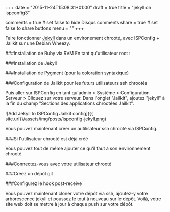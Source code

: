 +++
date = "2015-11-24T15:08:31+01:00"
draft = true
title = "jekyll on ispconfig3"

comments = true     # set false to hide Disqus comments
share = true        # set false to share buttons
menu = ""
+++

Faire fonctionner [Jekyll](http://jekyllrb.com/) dans un environement chrooté, avec ISPConfig + Jailkit sur une Debian Wheezy.

###Installation de Ruby via RVM
En tant qu'utilisateur root :
<script src="https://gist.github.com/7788411.js?file=install_rvm.sh"></script>

###Installation de Jekyll
<script src="https://gist.github.com/7788411.js?file=install_jekyll.sh"></script>

###Installation de Pygment (pour la coloration syntaxique)
<script src="https://gist.github.com/7788411.js?file=install_pygment.sh"></script>

###Configuration de Jailkit pour les futurs utilisateurs ssh chrootés
<script src="https://gist.github.com/7788411.js?file=edit_jk_init.sh"></script>

<script src="https://gist.github.com/7788411.js?file=jk_init.ini"></script>

Puis aller sur ISPConfig en tant qu'admin > Système > Configuration Serveur > Cliquez sur votre serveur.
Dans l'onglet "Jailkit", ajoutez "jekyll" à la fin du champ "Sections des applications chrootées Jailkit".

![Add Jekyll to ISPConfig Jailkit config]({{ site.url}}/assets/img/posts/ispconfig-jekyll.png)

Vous pouvez maintenant créer un autilisateur ssh chrooté via ISPConfig.

###Si l'utilisateur chrooté est déjà créé 

Vous pouvez tout de même ajouter ce qu'il faut à son environnement chrooté.

<script src="https://gist.github.com/7788411.js?file=jk_add_python_ruby.sh"></script>

###Connectez-vous avec votre utilisateur chrooté

###Créez un dépôt git
<script src="https://gist.github.com/7788411.js?file=git_create_repo.sh"></script>

###Configurez le hook post-receive
<script src="https://gist.github.com/7788411.js?file=git_create_post_receive_hook.sh"></script>
<script src="https://gist.github.com/7788411.js?file=git_jekyll_post_receive_hook.sh"></script>

Vous pouvez maintenant cloner votre dépôt via ssh, ajoutez-y votre arborescence jekyll et poussez le tout à nouveau sur le dépôt.
Voilà, votre site web doit se mettre à jour à chaque push sur votre dépôt.